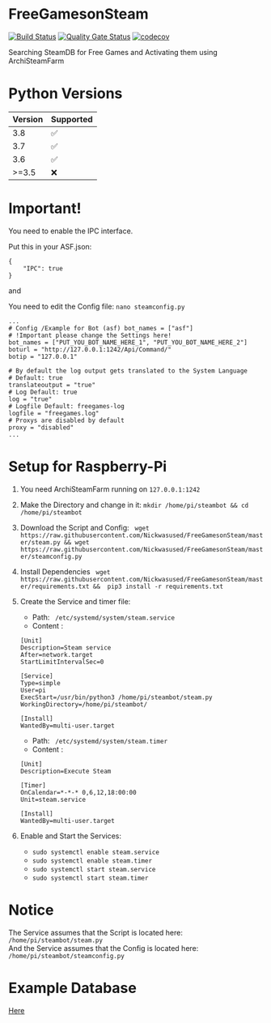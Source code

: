 # FreeGamesonSteam <br>
[![Build Status](https://travis-ci.org/Nickwasused/FreeGamesonSteam.svg?branch=master)](https://travis-ci.org/Nickwasused/FreeGamesonSteam) 
[![Quality Gate Status](https://sonarcloud.io/api/project_badges/measure?project=Nickwasused_FreeGamesonSteam&metric=alert_status)](https://sonarcloud.io/dashboard?id=Nickwasused_FreeGamesonSteam) 
[![codecov](https://codecov.io/gh/Nickwasused/FreeGamesonSteam/branch/master/graph/badge.svg)](https://codecov.io/gh/Nickwasused/FreeGamesonSteam)
<br>

Searching SteamDB for Free Games and Activating them using  ArchiSteamFarm 

# Python Versions

| Version | Supported          |
| ------- | ------------------ |
|   3.8   | :white_check_mark: |
|   3.7   | :white_check_mark: |
|   3.6   | :white_check_mark: |
| >=3.5   | :x:                |

# Important!
You need to enable the IPC interface.

Put this in your ASF.json:
```
{
	"IPC": true
}
```

and

You need to edit the Config file: ``` nano steamconfig.py ```
```
...
# Config /Example for Bot (asf) bot_names = ["asf"]
# !Important please change the Settings here!
bot_names = ["PUT_YOU_BOT_NAME_HERE_1", "PUT_YOU_BOT_NAME_HERE_2"]
boturl = "http://127.0.0.1:1242/Api/Command/"
botip = "127.0.0.1"

# By default the log output gets translated to the System Language
# Default: true
translateoutput = "true"
# Log Default: true
log = "true"
# Logfile Default: freegames-log
logfile = "freegames.log"
# Proxys are disabled by default
proxy = "disabled"
...
```

# Setup for Raspberry-Pi

1. You need ArchiSteamFarm running on ``` 127.0.0.1:1242 ```
2. Make the Directory and change in it: ``` mkdir /home/pi/steambot && cd /home/pi/steambot ```
3. Download the Script and Config: ``` wget https://raw.githubusercontent.com/Nickwasused/FreeGamesonSteam/master/steam.py && wget https://raw.githubusercontent.com/Nickwasused/FreeGamesonSteam/master/steamconfig.py```
4. Install Dependencies ```  wget https://raw.githubusercontent.com/Nickwasused/FreeGamesonSteam/master/requirements.txt &&  pip3 install -r requirements.txt ```
5. Create the Service and timer file:
	- Path: ``` /etc/systemd/system/steam.service```
	- Content : 
	```
	[Unit]
	Description=Steam service
	After=network.target
	StartLimitIntervalSec=0

	[Service]
	Type=simple
	User=pi
	ExecStart=/usr/bin/python3 /home/pi/steambot/steam.py
	WorkingDirectory=/home/pi/steambot/

	[Install]
	WantedBy=multi-user.target
	```
				
	- Path: ``` /etc/systemd/system/steam.timer```
	- Content : 
	```
	[Unit]
	Description=Execute Steam

	[Timer]
	OnCalendar=*-*-* 0,6,12,18:00:00
	Unit=steam.service

	[Install]
	WantedBy=multi-user.target
	```
	
6. Enable and Start the Services:
	- ``` sudo systemctl enable steam.service ```
	- ``` sudo systemctl enable steam.timer ```
	- ``` sudo systemctl start steam.service ```
	- ``` sudo systemctl start steam.timer ```

# Notice

The Service assumes that the Script is located here: ``` /home/pi/steambot/steam.py ``` <br>
And the Service assumes that the Config is located here: ``` /home/pi/steambot/steamconfig.py ```

# Example Database

[Here](examples/example.md)

